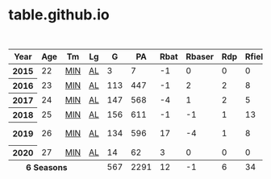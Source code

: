 # table.github.io

<table class="row_summable sortable stats_table now_sortable" id="batting_value" data-cols-to-freeze="3"><caption>Player Value--Batting</caption>
   <colgroup><col><col><col><col><col><col><col><col><col><col><col><col><col><col><col><col><col><col><col><col><col><col><col><col></colgroup>
   <thead>      
      <tr>
         <th aria-label="Year" data-stat="year_ID" scope="col" class=" poptip sort_default_asc show_partial_when_sorting left" data-tip="A Star indicates an all-star that season.<br>A Ring indicates the player appeared in WS for winning team.">Year</th>
         <th aria-label="Player’s age at midnight of June 30th of that year" data-stat="age" scope="col" class=" poptip sort_default_asc show_partial_when_sorting center" data-tip="Player’s age at midnight of June 30th of that year">Age</th>
         <th aria-label="Tm" data-stat="team_ID" scope="col" class=" poptip sort_default_asc show_partial_when_sorting center">Tm</th>
         <th aria-label=" League AL - American League (1901-present) NL - National League (1876-present) AA - American Association (1882-1891) UA - Union Association (1884) PL - Players League (1890) FL - Federal League (1914-1915) NA - National Association (1871-1875)" data-stat="lg_ID" scope="col" class=" poptip sort_default_asc center" data-tip="<strong>League</strong><br><strong>AL</strong> - American League (1901-present)<br><strong>NL</strong> - National League (1876-present)<br><strong>AA</strong> - American Association (1882-1891)<br><strong>UA</strong> - Union Association (1884)<br><strong>PL</strong> - Players League (1890)<br><strong>FL</strong> - Federal League (1914-1915)<br><strong>NA</strong> - National Association (1871-1875)">Lg</th>
         <th aria-label="Games Played" data-stat="G" scope="col" class=" poptip center" data-tip="<b>Games Played</b><br>This includes all times that the player appeared on the lineup card. Pitchers in non-DH games that appeared on the lineup card but didn't bat will still have a game in this column.">G</th>
         <th aria-label="Plate Appearances" data-stat="PA" scope="col" class=" poptip center" data-tip="<strong>Plate Appearances</strong><br>When available, we use actual plate appearances from play-by-play game accounts<br>Otherwise estimated using AB + BB + HBP + SF + SH,<br>which excludes catcher interferences.<br>When <span class=tooltip>this color</span> click for a summary of each PA.">PA</th>
         <th aria-label="Batting Runs" data-stat="runs_bat" scope="col" class=" poptip center" data-tip="<strong>Runs Batting</strong><br>Number of runs better or worse than average the player was as a hitter.<br>This is based on a modified version of wRAA.<br>See our about section for a full description of how this is calculated." data-filter="1" data-name="Batting Runs">Rbat</th>
         <th aria-label="Baserunning Runs" data-stat="runs_br" scope="col" class=" poptip center" data-tip="<strong>Runs from Baserunning</strong><br>Number of runs better or worse than average the player was for all baserunning events.<br>SB, CS, PB, WP, Defensive Indifference.<br>Developed by Sean Smith of BaseballProjection.com" data-filter="1" data-name="Baserunning Runs">Rbaser</th>
         <th aria-label=" Runs Grounded into Double Plays Number of runs better or worse than average the player was at avoiding grounding into double plays. Developed by Sean Smith of BaseballProjection.com" data-stat="runs_dp" scope="col" class=" poptip center" data-tip="<strong>Runs Grounded into Double Plays</strong><br>Number of runs better or worse than average the player was at avoiding grounding into double plays.<br>Developed by Sean Smith of BaseballProjection.com">Rdp</th>
         <th aria-label="Fielding Runs" data-stat="runs_fielding" scope="col" class=" poptip center" data-tip="<strong>Runs from Fielding</strong><br>Number of runs better or worse than average the player was for all fielding.<br>Fielding of balls in play, turning double plays, outfield arms and catcher defense are all included.<br>We use Baseball Info Solutions Defensive Runs Saved when available <br>(note that we do not use BIS catcher framing runs <em>RszC</em>) and<br>Total Zone Rating from Sean Smith when not.<br>Our WAR framework was developed by Sean Smith of BaseballProjection.com">Rfield</th>
         <th aria-label=" Runs from Positional Scarcity Number of runs above or below average due to positional differences. Positions like C, SS, and 2B get a bonus. Positions like 1B, DH, LF get a penalty. Developed by Sean Smith of BaseballProjection.com" data-stat="runs_pos" scope="col" class=" poptip center" data-tip="<strong>Runs from Positional Scarcity</strong><br>Number of runs above or below average due to positional differences.<br>Positions like C, SS, and 2B get a bonus.<br>Positions like 1B, DH, LF get a penalty.<br>Developed by Sean Smith of BaseballProjection.com">Rpos</th>
         <th aria-label=" Runs better than Avg It is the number of runs this player is better than a league average player." data-stat="runs_above_avg_bat" scope="col" class=" poptip center" data-tip="<strong>Runs better than Avg</strong><br>It is the number of runs this player is better than a league average player.">RAA</th>
         <th aria-label="Wins Above Average" data-stat="WAA" scope="col" class=" poptip center" data-tip="<strong>Wins Above Avg</strong><br>This is the wins added by this player above that of an average player. We compute the waaW-L% using a PythagenPat conversion and then subtract .500 and multiply by the number of games played." data-filter="1" data-name="Wins Above Average">WAA</th>
         <th aria-label=" Runs from Replacement Level Number of runs an average player is better than a replacement player. Replacement is set for a .294 team winning percentage. Stronger leagues may get a larger bonus. Developed by Sean Smith of BaseballProjection.com" data-stat="runs_replacement" scope="col" class=" poptip center" data-tip="<strong>Runs from Replacement Level</strong><br>Number of runs an average player is better than a replacement player.<br>Replacement is set for a .294 team winning percentage.<br>Stronger leagues may get a larger bonus.<br>Developed by Sean Smith of BaseballProjection.com">Rrep</th>
         <th aria-label=" Runs above Replacement Level Total of other columns It is the number of runs this player is better than a replacement player. Replacement is set for a .294 team winning percentage. Developed by Sean Smith of BaseballProjection.com" data-stat="runs_above_rep" scope="col" class=" poptip center" data-tip="<strong>Runs above Replacement Level</strong><br>Total of other columns It is the number of runs this player is better than a replacement player. Replacement is set for a .294 team winning percentage. Developed by Sean Smith of BaseballProjection.com">RAR</th>
         <th aria-label="Wins Above Replacement" data-stat="WAR" scope="col" class=" poptip center" data-tip="<strong>Wins Above Replacement</strong><br>A single number that presents the number of wins the player added<br>to the team above what a replacement player (think AAA or AAAA) would add.<br>Scale for a single-season: 8+ MVP Quality, 5+ All-Star Quality, 2+ Starter,<br>0-2 Reserve, < 0 Replacement Level <br>Developed by Sean Smith of BaseballProjection.com" data-filter="1" data-name="Wins Above Replacement">WAR</th>
         <th aria-label=" Win-Loss% w/ Avg. Team This is the win-loss of an otherwise average team in ONLY the games this player played in. For example, for a pitcher this would only consider the games the pitcher threw in and ignoring games they did not play in." data-stat="waa_win_perc" scope="col" class=" poptip center" data-tip="<strong>Win-Loss% w/ Avg. Team</strong><br>This is the win-loss of an otherwise average team in ONLY the games this player played in.<br>For example, for a pitcher this would only consider the games the pitcher threw in and ignoring games they did not play in.">waaWL%</th>
         <th aria-label=" Win-Loss% w/ Avg. Team Season This is the win-loss of an otherwise average team for an entire season giving them credit for only the games this player played in. For example, for a pitcher this would be waaW-L% in the games the pitcher threw in and a .500 record otherwise." data-stat="waa_win_perc_162" scope="col" class=" poptip center" data-tip="<strong>Win-Loss% w/ Avg. Team Season</strong><br>This is the win-loss of an otherwise average team for an entire season giving them credit for only the games this player played in.<br>For example, for a pitcher this would be waaW-L%<br>in the games the pitcher threw in and a .500 record otherwise.">162WL%</th>
         <th aria-label="Offensive WAR" data-stat="WAR_off" scope="col" class=" poptip center" data-tip="<strong>Offensive Wins Above Replacement (everything but Fielding)</strong><br>The same statistic as Wins Above Replacement for Position<br>Players (WAR), but with the fielding value excluded.<br>oWAR + dWAR does not equal WAR.<br>Adding would count positions twice.<br>Contains the factor for batting stats, baserunning, a positional adjustment, and the replacement player adjustment.<br> Factors developed by Sean Smith of BaseballProjection.com" data-filter="1" data-name="Offensive WAR">oWAR</th>
         <th aria-label="Defensive WAR" data-stat="WAR_def" scope="col" class=" poptip center" data-tip="<strong>Defensive Wins Above Replacement for position players</strong><br>A defensive measure of wins above replacement, but given<br>only the defensive stats of the player and his position adjustment. For this calculation, we use a<br>replacement level on defense is the league average.<br>Based on Baseball Info Solutions defensive runs saved from 2003 on<br>and total zone rating developed by Sean Smith of BaseballProjection.com previously" data-filter="1" data-name="Defensive WAR">dWAR</th>
         <th aria-label=" Offensive Runs above Replacement Level oWAR + dWAR DOES NOT EQUAL WAR, pos would be counted 2x Total of all columns except for fielding values Includes batting, baserunning, positional adjustment, and a playing time adjustment for the number of runs an average player is better than a replacement player. Replacement is set for a .294 team winning percentage. Developed by Sean Smith of BaseballProjection.com" data-stat="runs_above_rep_off" scope="col" class=" poptip center" data-tip="<strong>Offensive Runs above Replacement Level</strong><br><strong>oWAR + dWAR DOES NOT EQUAL WAR, pos would be counted 2x</strong><br>Total of all columns except for fielding values<br>Includes batting, baserunning, positional adjustment, and a playing time adjustment<br>for the number of runs an average player is better than a replacement player.<br>Replacement is set for a .294 team winning percentage.<br>Developed by Sean Smith of BaseballProjection.com">oRAR</th>
         <th aria-label="Salary" data-stat="Salary" scope="col" class=" poptip hide_non_quals center" data-tip="These values may not include every bonus the player received in a season.<br>They are also often missing values for mid-season callups or players acquired in-season.<br>Post-1984 seasons are mostly complete, pre-1985 is mostly incomplete.">Salary</th>
         <th aria-label=" Position &amp;#x2019;*&amp;#x2019; indicates position played in 2/3rds of team games, &amp;#x2019;/&amp;#x2019; less than 10 games played. Players can receive &amp;#x2019;*&amp;#x2019; if their combined OF games >= 2/3rds of team games. &amp;#x2019;H&amp;#x2019 indicates games as a pinch-hitter or pinch-runner." data-stat="pos_season" scope="col" class=" poptip sort_default_asc left" data-tip="<strong>Position</strong><br>&amp;#x2019;*&amp;#x2019; indicates position played in 2/3rds of team games,<br>&amp;#x2019;/&amp;#x2019; less than 10 games played.<br>Players can receive &amp;#x2019;*&amp;#x2019; if their combined OF games >= 2/3rds of team games.<br>&amp;#x2019;H&amp;#x2019 indicates games as a pinch-hitter or pinch-runner.">Pos</th>
         <th aria-label="Summary of how player did in awards voting that year. GG - Gold Glove SS - Silver Slugger MVP - Most Valuable Player CYA - Cy Young Award ROY - Rookie of the Year" data-stat="award_summary" scope="col" class=" poptip sort_default_asc show_partial_when_sorting center" data-tip="Summary of how player did in awards voting that year.<br>GG - Gold Glove<br>SS - Silver Slugger<br>MVP - Most Valuable Player<br>CYA - Cy Young Award<br>ROY - Rookie of the Year">Awards</th>
      </tr>
      
   </thead>
   <tbody>
<tr id="batting_value.2015" class="full" data-row="0"><th scope="row" class="left " data-stat="year_ID" csk="2015">2015</th><td class="right " data-stat="age">22</td><td class="left " data-stat="team_ID"><a href="/teams/MIN/2015.shtml" title="Minnesota Twins">MIN</a></td><td class="left " data-stat="lg_ID"><a href="/leagues/AL/2015.shtml">AL</a></td><td class="right " data-stat="G">3</td><td class="right " data-stat="PA">7</td><td class="right " data-stat="runs_bat">-1</td><td class="right iz" data-stat="runs_br">0</td><td class="right iz" data-stat="runs_dp">0</td><td class="right iz" data-stat="runs_fielding">0</td><td class="right iz" data-stat="runs_pos">0</td><td class="right " data-stat="runs_above_avg_bat">-1</td><td class="right " data-stat="WAA" csk="-0.12">-0.1</td><td class="right iz" data-stat="runs_replacement">0</td><td class="right " data-stat="runs_above_rep">-1</td><td class="right " data-stat="WAR" csk="-0.09">-0.1</td><td class="right " data-stat="waa_win_perc">.461</td><td class="right " data-stat="waa_win_perc_162">.499</td><td class="right " data-stat="WAR_off" csk="-0.09">-0.1</td><td class="right " data-stat="WAR_def" csk="0.00">0.0</td><td class="right " data-stat="runs_above_rep_off">-1</td><td class="right iz" data-stat="Salary"></td><td class="left " data-stat="pos_season">/H9</td><td class="left iz" data-stat="award_summary"></td></tr>
<tr id="batting_value.2016" class="full" data-row="1"><th scope="row" class="left " data-stat="year_ID" csk="2016">2016</th><td class="right " data-stat="age">23</td><td class="left " data-stat="team_ID"><a href="/teams/MIN/2016.shtml" title="Minnesota Twins">MIN</a></td><td class="left " data-stat="lg_ID"><a href="/leagues/AL/2016.shtml">AL</a></td><td class="right " data-stat="G">113</td><td class="right " data-stat="PA">447</td><td class="right " data-stat="runs_bat">-1</td><td class="right " data-stat="runs_br">2</td><td class="right " data-stat="runs_dp">2</td><td class="right " data-stat="runs_fielding">8</td><td class="right " data-stat="runs_pos">-4</td><td class="right " data-stat="runs_above_avg_bat">8</td><td class="right " data-stat="WAA" csk="0.87">0.9</td><td class="right " data-stat="runs_replacement">16</td><td class="right " data-stat="runs_above_rep">24</td><td class="right " data-stat="WAR" csk="2.43">2.4</td><td class="right " data-stat="waa_win_perc">.507</td><td class="right " data-stat="waa_win_perc_162">.505</td><td class="right " data-stat="WAR_off" csk="1.59">1.6</td><td class="right " data-stat="WAR_def" csk="0.48">0.5</td><td class="right " data-stat="runs_above_rep_off">16</td><td class="right iz" data-stat="Salary"></td><td class="left " data-stat="pos_season">*9/8H3</td><td class="left iz" data-stat="award_summary"></td></tr>
<tr id="batting_value.2017" class="full" data-row="2"><th scope="row" class="left " data-stat="year_ID" csk="2017">2017</th><td class="right " data-stat="age">24</td><td class="left " data-stat="team_ID"><a href="/teams/MIN/2017.shtml" title="Minnesota Twins">MIN</a></td><td class="left " data-stat="lg_ID"><a href="/leagues/AL/2017.shtml">AL</a></td><td class="right " data-stat="G">147</td><td class="right " data-stat="PA">568</td><td class="right " data-stat="runs_bat">-4</td><td class="right " data-stat="runs_br">1</td><td class="right " data-stat="runs_dp">2</td><td class="right " data-stat="runs_fielding">5</td><td class="right " data-stat="runs_pos">-5</td><td class="right " data-stat="runs_above_avg_bat">-1</td><td class="right " data-stat="WAA" csk="-0.07">-0.1</td><td class="right " data-stat="runs_replacement">20</td><td class="right " data-stat="runs_above_rep">19</td><td class="right " data-stat="WAR" csk="1.90">1.9</td><td class="right " data-stat="waa_win_perc">.499</td><td class="right " data-stat="waa_win_perc_162">.499</td><td class="right " data-stat="WAR_off" csk="1.42">1.4</td><td class="right " data-stat="WAR_def" csk="0.04">0.0</td><td class="right " data-stat="runs_above_rep_off">14</td><td class="right " data-stat="Salary">$547,500</td><td class="left " data-stat="pos_season">*98H/D</td><td class="left iz" data-stat="award_summary"></td></tr>
<tr id="batting_value.2018" class="full" data-row="3"><th scope="row" class="left " data-stat="year_ID" csk="2018">2018</th><td class="right " data-stat="age">25</td><td class="left " data-stat="team_ID"><a href="/teams/MIN/2018.shtml" title="Minnesota Twins">MIN</a></td><td class="left " data-stat="lg_ID"><a href="/leagues/AL/2018.shtml">AL</a></td><td class="right " data-stat="G">156</td><td class="right " data-stat="PA">611</td><td class="right " data-stat="runs_bat">-1</td><td class="right " data-stat="runs_br">-1</td><td class="right " data-stat="runs_dp">1</td><td class="right " data-stat="runs_fielding">13</td><td class="right " data-stat="runs_pos">-4</td><td class="right " data-stat="runs_above_avg_bat">9</td><td class="right " data-stat="WAA" csk="1.09">1.1</td><td class="right " data-stat="runs_replacement">22</td><td class="right " data-stat="runs_above_rep">30</td><td class="right " data-stat="WAR" csk="3.19">3.2</td><td class="right " data-stat="waa_win_perc">.506</td><td class="right " data-stat="waa_win_perc_162">.505</td><td class="right " data-stat="WAR_off" csk="1.75">1.8</td><td class="right " data-stat="WAR_def" csk="1.12">1.1</td><td class="right " data-stat="runs_above_rep_off">17</td><td class="right " data-stat="Salary">$587,500</td><td class="left " data-stat="pos_season">*98H/D3</td><td class="left iz" data-stat="award_summary"></td></tr>
<tr id="batting_value.2019" class="full" data-row="4"><th scope="row" class="left " data-stat="year_ID" csk="2019">2019</th><td class="right " data-stat="age">26</td><td class="left " data-stat="team_ID"><a href="/teams/MIN/2019.shtml" title="Minnesota Twins">MIN</a></td><td class="left " data-stat="lg_ID"><a href="/leagues/AL/2019.shtml">AL</a></td><td class="right " data-stat="G">134</td><td class="right " data-stat="PA">596</td><td class="right " data-stat="runs_bat">17</td><td class="right " data-stat="runs_br">-4</td><td class="right " data-stat="runs_dp">1</td><td class="right " data-stat="runs_fielding">8</td><td class="right " data-stat="runs_pos">-2</td><td class="right " data-stat="runs_above_avg_bat">20</td><td class="right " data-stat="WAA" csk="2.13">2.1</td><td class="right " data-stat="runs_replacement">20</td><td class="right " data-stat="runs_above_rep">40</td><td class="right " data-stat="WAR" csk="4.07">4.1</td><td class="right " data-stat="waa_win_perc">.514</td><td class="right " data-stat="waa_win_perc_162">.512</td><td class="right " data-stat="WAR_off" csk="3.16">3.2</td><td class="right " data-stat="WAR_def" csk="0.76">0.8</td><td class="right " data-stat="runs_above_rep_off">32</td><td class="right " data-stat="Salary">$6,000,000</td><td class="left " data-stat="pos_season">*98/HD</td><td class="left " data-stat="award_summary"><a href="/awards/awards_2019.shtml#all_AL_MVP_voting">MVP-20</a></td></tr>
<tr id="batting_value.2020" class="full" data-row="5"><th scope="row" class="left " data-stat="year_ID" csk="2020">2020</th><td class="right " data-stat="age">27</td><td class="left " data-stat="team_ID"><a href="/teams/MIN/2020.shtml" title="Minnesota Twins">MIN</a></td><td class="left " data-stat="lg_ID"><a href="/leagues/AL/2020.shtml">AL</a></td><td class="right " data-stat="G">14</td><td class="right " data-stat="PA">62</td><td class="right " data-stat="runs_bat">3</td><td class="right iz" data-stat="runs_br">0</td><td class="right iz" data-stat="runs_dp">0</td><td class="right iz" data-stat="runs_fielding">0</td><td class="right iz" data-stat="runs_pos">0</td><td class="right " data-stat="runs_above_avg_bat">3</td><td class="right " data-stat="WAA" csk="0.30">0.3</td><td class="right " data-stat="runs_replacement">2</td><td class="right " data-stat="runs_above_rep">5</td><td class="right " data-stat="WAR" csk="0.43">0.4</td><td class="right " data-stat="waa_win_perc">.521</td><td class="right " data-stat="waa_win_perc_162">.502</td><td class="right " data-stat="WAR_off" csk="0.43">0.4</td><td class="right " data-stat="WAR_def" csk="-0.04">0.0</td><td class="right " data-stat="runs_above_rep_off">5</td><td class="right " data-stat="Salary">$6,250,000</td><td class="left " data-stat="pos_season">*9/8</td><td class="left iz" data-stat="award_summary"></td></tr>

   </tbody>
   <tfoot><tr data-row="6"><th scope="row" class="left " data-stat="player_stats_summary_explain" colspan="3">6 Seasons</th><td class="left iz" data-stat="lg_ID"></td><td class="right " data-stat="G">567</td><td class="right " data-stat="PA">2291</td><td class="right " data-stat="runs_bat">12</td><td class="right " data-stat="runs_br">-1</td><td class="right " data-stat="runs_dp">6</td><td class="right " data-stat="runs_fielding">34</td><td class="right " data-stat="runs_pos">-15</td><td class="right " data-stat="runs_above_avg_bat">36</td><td class="right " data-stat="WAA" csk="4.20">4.2</td><td class="right " data-stat="runs_replacement">81</td><td class="right " data-stat="runs_above_rep">117</td><td class="right " data-stat="WAR" csk="11.93">11.9</td><td class="right " data-stat="waa_win_perc">.506</td><td class="right " data-stat="waa_win_perc_162">.505</td><td class="right " data-stat="WAR_off" csk="8.26">8.3</td><td class="right " data-stat="WAR_def" csk="2.36">2.4</td><td class="right " data-stat="runs_above_rep_off">83</td><td class="right " data-stat="Salary">$13,385,000</td><td class="left iz" data-stat="pos_season"></td><td class="left iz" data-stat="award_summary"></td></tr>

   </tfoot>

</table>
